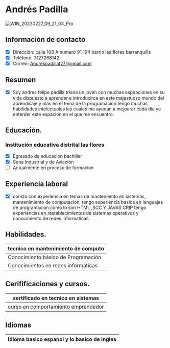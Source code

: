 #  Andrés Padilla

![ WIN_20230227_09_21_03_Pro ](https://user-images.githubusercontent.com/126476766/221588637-28c18c37-f257-4616-ab91-55631b168a2e.jpg)


## Información de contacto
 - [x] Dirección: calle 108 A numero 91 194 barrio las flores barranquilla
 - [x] Teléfono: 3127268142
 - [x] Correo: Andrespadillat27@gmail.com

## Resumen
- [x] Soy andres felipe padilla triana un joven con muchas aspiraciones en su vida dispuesto a aprender e introducirce en este majestuoso mundo del aprendisaje y mas en el tema de la programacion tengo muchas habilidades intelectuales las cuales me ayudan a mejoarar cada dia ya enterder este espacion en el que me encuentro.

##  Educación.
###  Institución educativa distrital las flores
- [x] Egresado de educacion bachiller
- [x] Sena Industrial y de Aviación
- [ ] Actualmente en proceso de formacion

##  Experiencia laboral
- [x] consto con experiencia en temas de manteniemto en sistemas, mantenimiento de computacion, tengo experiencia basica en lenguajes de programacion como lo son HTML ,SCC Y JAVAS CRIP tengo experiencias en restablecimientos de sistemas operativos y conocimiento de redes informaticas.

##  Habilidades.
| tecnico en mantenimiento de computo |
|-------------------------------------|
| Conocimiento básico de Programación |
| Conocimientos en redes informaticas |


## Cerifificaciones y cursos.
| sertificado en tecnico en sistemas |
|--------------------------------------------------|
| curso en comportamiento emprendedor|

##  Idiomas
| Idioma basico espanol y lo basico de ingles |
|------------------------------------|